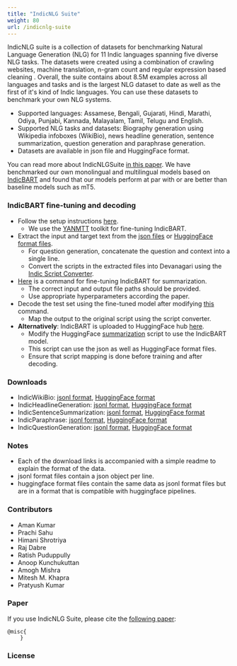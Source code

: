 ```yaml
---
title: "IndicNLG Suite"
weight: 80
url: /indicnlg-suite
---
```


IndicNLG suite is a collection of datasets for benchmarking Natural Language Generation (NLG) for 11 Indic languages spanning five diverse NLG tasks. The datasets were created using a combination of crawling websites, machine translation, n-gram count and regular expression based cleaning . Overall, the suite contains about 8.5M examples across all languages and tasks and is the largest NLG dataset to date as well as the first of it's kind of Indic languages. You can use these datasets to benchmark your own NLG systems.

<ul>
<li>Supported languages: Assamese, Bengali, Gujarati, Hindi, Marathi, Odiya, Punjabi, Kannada, Malayalam, Tamil, Telugu and English. </li>
<li>Supported NLG tasks and datasets: Biography generation using Wikipedia infoboxes (WikiBio), news headline generation, sentence summarization, question generation and paraphrase generation. </li>
<li>Datasets are available in json file and HuggingFace format. </li>
</ul>


You can read more about IndicNLGSuite [in this paper](). We have benchmarked our own monolingual and multilingual models based on <a href="../indic-bart">IndicBART</a> and found that our models perform at par with or are better than baseline models such as mT5. 

### IndicBART fine-tuning and decoding
- Follow the setup instructions [here](https://github.com/AI4Bharat/indic-bart/blob/main/README.md#installation).
    - We use the [YANMTT](https://github.com/prajdabre/yanmtt) toolkit for fine-tuning IndicBART.
- Extract the input and target text from the [json files]() or [HuggingFace format files]().
    - For question generation, concatenate the question and context into a single line.
    - Convert the scripts in the extracted files into Devanagari using the [Indic Script Converter](https://github.com/AI4Bharat/indic-bart/blob/main/indic_scriptmap.py).
- [Here](https://github.com/AI4Bharat/indic-bart/blob/main/README.md#fine-tuning-command-1) is a command for fine-tuning IndicBART for summarization. 
    - The correct input and output file paths should be provided.
    - Use appropriate hyperparameters according the paper.
- Decode the test set using the fine-tuned model after modifying [this](https://github.com/AI4Bharat/indic-bart/blob/main/README.md#decoding-command-1) command.
    - Map the output to the original script using the script converter.
- <b>Alternatively</b>: IndicBART is uploaded to HuggingFace hub [here](https://huggingface.co/ai4bharat/IndicBART).
    - Modify the HuggingFace [summarization](https://github.com/huggingface/transformers/tree/master/examples/pytorch/summarization) script to use the IndicBART model.
    - This script can use the json as well as HuggingFace format files.
    - Ensure that script mapping is done before training and after decoding.


### Downloads
- IndicWikiBio: [jsonl format](https://console.cloud.google.com/storage/browser/indicnlg/public/IndicWikiBio), [HuggingFace format](https://huggingface.co/datasets/ai4bharat/IndicWikiBio)
- IndicHeadlineGeneration: [jsonl format](https://console.cloud.google.com/storage/browser/indicnlg/public/IndicHeadlineGeneration), [HuggingFace format](https://huggingface.co/datasets/ai4bharat/IndicHeadlineGeneration)
- IndicSentenceSummarization: [jsonl format](https://console.cloud.google.com/storage/browser/indicnlg/public/IndicSentenceSummarization), [HuggingFace format](https://huggingface.co/datasets/ai4bharat/IndicSentenceSummarization)
- IndicParaphrase: [jsonl format](https://console.cloud.google.com/storage/browser/indicnlg/public/IndicParaphrase), [HuggingFace format](https://huggingface.co/datasets/ai4bharat/IndicParaphrase)
- IndicQuestionGeneration: [jsonl format](https://console.cloud.google.com/storage/browser/indicnlg/public/IndicQuestionGeneration), [HuggingFace format](https://huggingface.co/datasets/ai4bharat/IndicQuestionGeneration)

### Notes
- Each of the download links is accompanied with a simple readme to explain the format of the data.
- jsonl format files contain a json object per line.
- huggingface format files contain the same data as jsonl format files but are in a format that is compatible with huggingface pipelines.

### Contributors 
- Aman Kumar
- Prachi Sahu
- Himani Shrotriya
- Raj Dabre 
- Ratish Puduppully 
- Anoop Kunchukuttan 
- Amogh Mishra
- Mitesh M. Khapra  
- Pratyush Kumar

### Paper

If you use IndicNLG Suite, please cite the [following paper]():

```
@misc{
    }    
```   


### License


